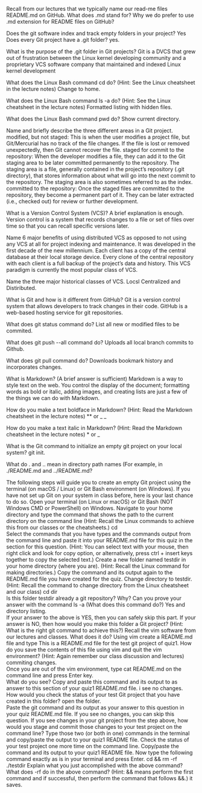 Recall from our lectures that we typically name our read-me files README.md on GitHub.
What does .md stand for? Why we do prefer to use .md extension for README files on GitHub?   

Does the git software index and track empty folders in your project?  Yes  
Does every Git project have a .git folder?  yes.  

What is the purpose of the .git folder in Git projects? Git is a DVCS that grew out of frustration between the Linux kernel developing community and a proprietary VCS software company that maintained and indexed Linux kernel development  

What does the Linux Bash command cd do? (Hint: See the Linux cheatsheet in the lecture notes) Change to home.  

What does the Linux Bash command ls -a do? (Hint: See the Linux cheatsheet in the lecture notes) Formatted listing with hidden files.  

What does the Linux Bash command pwd do? Show current directory.  

Name and briefly describe the three different areas in a Git project. modified, but not staged: This is when the user modifies a project file, but Git/Mercurial has no track of the file changes. If the file is lost or removed unexpectedly, then Git cannot recover the file. staged for commit to the repository: When the developer modifies a file, they can add it to the Git staging area to be later committed permanently to the repository. The staging area is a file, generally contained in the project’s repository (.git directory), that stores information about what will go into the next commit to the repository. The staging area is also sometimes referred to as the index. committed to the repository: Once the staged files are committed to the repository, they become a permanent part of it. They can be later extracted (i.e., checked out) for review or further development.  

What is a Version Control System (VCS)? A brief explanation is enough. Version control is a system that records changes to a file or set of files over time so that you can recall specific versions later.    

Name 6 major benefits of using distributed VCS as opposed to not using any VCS at all for project indexing and maintenance. It was developed in the first decade of the new millennium. Each client has a copy of the central database at their local storage device. Every clone of the central repository with each client is a full backup of the project’s data and history. This VCS paradigm is currently the most popular class of VCS. 

Name the three major historical classes of VCS. Locsl Centralized and Distiributed. 

What is Git and how is it different from GitHub? Git is a version control system that allows developers to track changes in their code. GitHub is a web-based hosting service for git repositories.  

What does git status command do? List all new or modified files to be commited.  

What does git push --all command do? Uploads all local branch commits to Github.  

What does git pull command do? Downloads bookmark history and incorporates changes.    

What is Markdown? (A brief answer is sufficient) Markdown is a way to style text on the web. You control the display of the document; formatting words as bold or italic, adding images, and creating lists are just a few of the things we can do with Markdown.  

How do you make a text boldface in Markdown? (Hint: Read the Markdown cheatsheet in the lecture notes) ** or _ _  

How do you make a text italic in Markdown? (Hint: Read the Markdown cheatsheet in the lecture notes) * or _  

What is the Git command to initialize an empty git project on your local system? git init.  

What do . and .. mean in directory path names (For example, in ./README.md and ../README.md? 

The following steps will guide you to create an empty Git project using the terminal (on macOS / Linux) or Git Bash environment (on Windows).
If you have not set up Git on your system in class before, here is your last chance to do so.
Open your terminal (on Linux or macOS) or Git Bash (NOT Windows CMD or PowerShell) on Windows.
Navigate to your home directory and type the command that shows the path to the current directory on the command line (Hint: Recall the Linux commands to achieve this from our classes or the cheatsheets.) cd  
Select the commands that you have types and the commands output from the command line and paste it into your README.md file for this quiz in the section for this question.
(Hint: You can select text with your mouse, then right click and look for copy option, or alternatively, press ctrl + insert keys together to copy the selected text.)
Create a new folder named testdir in your home directory (where you are).
(Hint: Recall the Linux command for making directories.)
Copy the command and its output again to the README.md file you have created for the quiz.
Change directory to testdir. (Hint: Recall the command to change directory from the Linux cheatsheet and our class) cd dir  
Is this folder testdir already a git repository? Why? Can you prove your answer with the command ls -a (What does this command do?) Yes and directory listing.  
If your answer to the above is YES, then you can safely skip this part.
If your answer is NO, then how would you make this folder a Git project? (Hint: What is the right git command to achieve this?)
Recall the vim software from our lectures and classes. What does it do? 
Using vim create a README.md file and type This is a README.md file for the test git project of quiz1.
How do you save the contents of this file using vim and quit the vim environment? (Hint: Again remember our class discussion and lectures)  commiting changes.  
Once you are out of the vim environment, type cat README.md on the command line and press Enter key.  
What do you see? Copy and paste this command and its output to as answer to this section of your quiz1 README.md file. i see no changes.  
How would you check the status of your test Git project that you have created in this folder? open the folder.  
Paste the git command and its output as your answer to this question in your quiz README.md file.
If you see no changes, you can skip this question.
If you see changes in your git project from the step above, how would you stage and commit those changes to your test project on the command line?
Type those two (or both in one) commands in the terminal and copy/paste the output to your quiz1 README file.
Check the status of your test project one more time on the command line.
Copy/paste the command and its output to your quiz1 README file.
Now type the following command exactly as is in your terminal and press Enter.
cd && rm -rf ./testdir
Explain what you just accomplished with the above command? What does -rf do in the above command?
(Hint: && means perform the first command and if successful, then perform the command that follows &&.) it saves.  


